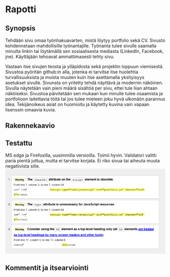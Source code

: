 # Rapotti
## Synopsis
Tehdään sivu omaa työnhakuavarten, mistä löytyy portfolio sekä CV. Sivusto kohdennetaan mahdollisille työnantajille. Työnanta tulee sivulle saamalla minulta linkin tai löytämällä sen sosiaalisesta mediasta (LinkedIn, Facebook, jne). Käyttäjään tehoavat ammattimasesti tehty sivu.

Vastaan itse sivujen teosta ja ylläpidosta sekä projektin loppuun viemisestä. Sivustoa pyöritän github:in alla, jotenka ei tarvitse itse huolehtia turvallisuuksista ja muista muuten kuin itse asettamalla yksityisyys asetukset sivulle. Sivunsta on yritetty tehdä näyttävä ja modernin näköinen. Sivulla näytetään vain pieni määrä sisältöä per sivu, ettei tule liian ahtaan näköiseksi. Sivustoa päivitetään sen mukaan kun minulle tulee osaamista ja portfolioon laitettavia töitä tai jos tulee mieleen joku hyvä ulkonäön parannus idea. Tekijänoikeus asiat on huomioitu ja käytetty kuvina vain vapaan lisenssin omaavia kuvia.

## Rakennekaavio


## Testattu
MS edge ja Firefoxilla, uusimmilla versioilla. Toimii hyvin. Validatori valitti paria pientä juttua, mutta ei tarvitse korjata. Ei riko sivua tai aiheuta muuta negatiivista sille.
![Validator](/images/validator.PNG)

## Kommentit ja itsearviointi
